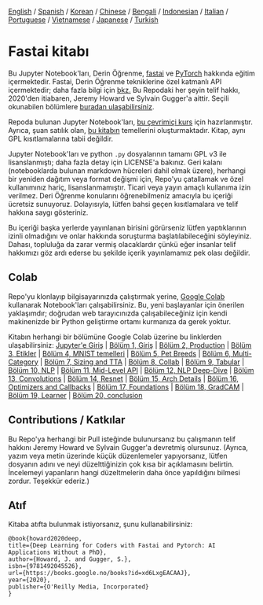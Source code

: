 [English](README.md) / [Spanish](README_es.md) / [Korean](README_ko.md) / [Chinese](README_zh.md) / [Bengali](README_bn.md) / [Indonesian](README_id.md) / [Italian](README_it.md) / [Portuguese](README_pt.md) / [Vietnamese](README_vn.md) / [Japanese](README_ja.md) / [Turkish](README_tr.md)
# Fastai kitabı

Bu Jupyter Notebook'ları, Derin Öğrenme, [fastai](https://docs.fast.ai/) ve [PyTorch](https://pytorch.org/) hakkında eğitim içermektedir. Fastai, Derin Öğrenme tekniklerine özel katmanlı API içermektedir; daha fazla bilgi için [bkz.](https://www.mdpi.com/2078-2489/11/2/108) Bu Repodaki her şeyin telif hakkı, 2020'den itiabaren, Jeremy Howard ve Sylvain Gugger'a aittir. Seçili okunabilen bölümlere [buradan ulaşabilirsiniz](https://fastai.github.io/fastbook2e/).

Repoda bulunan Jupyter Notebook'ları, [bu çevrimiçi kurs](https://course.fast.ai) için hazırlanmıştır. Ayrıca, şuan satılık olan, [bu kitabın](https://www.amazon.com/Deep-Learning-Coders-fastai-PyTorch/dp/1492045527) temellerini oluşturmaktadır.
Kitap, aynı GPL kısıtlamalarına tabii değildir.

Jupyter Notebook'ları ve python `.py` dosyalarının tamamı GPL v3 ile lisanslanmıştı; daha fazla detay için LICENSE'a bakınız. Geri kalanı (notebooklarda bulunan markdown hücreleri dahil olmak üzere), herhangi bir yeniden dağıtım veya format değişmi için, Repo'yu çatallamak ve özel kullanımınız hariç, lisanslanmamıştır. Ticari veya yayın amaçlı kullanıma izin verilmez. Deri Öğrenme konularını öğrenebilmeniz amacıyla bu içeriği ücretsiz sunuyoruz. Dolayısıyla, lütfen bahsi geçen kısıtlamalara ve telif hakkına saygı gösteriniz. 

Bu içeriği başka yerlerde yayınlanan birisini görürseniz lütfen yaptıklarının izinli olmadığını ve onlar hakkında soruşturma başlatılabileceğini söyleyiniz. Dahası, topluluğa da zarar vermiş olacaklardır çünkü eğer insanlar telif hakkımızı göz ardı ederse bu şekilde içerik yayınlamamız pek olası değildir.

## Colab

Repo'yu klonlayıp bilgisayarınızda çalıştırmak yerine, [Google Colab](https://research.google.com/colaboratory/) kullanarak Notebook'ları çalışabilirsiniz. Bu, yeni başlayanlar için önerilen yaklaşımdır; doğrudan web tarayıcınızda çalışabileceğiniz için kendi makinenizde bir Python geliştirme ortamı kurmanıza da gerek yoktur.

Kitabın herhangi bir bölümüne Google Colab üzerine bu linklerden ulaşabilirsiniz: [Jupyter'e Giriş](https://colab.research.google.com/github/fastai/fastbook/blob/master/app_jupyter.ipynb) | [Bölüm 1, Giriş](https://colab.research.google.com/github/fastai/fastbook/blob/master/01_intro.ipynb) | [Bölüm 2, Production](https://colab.research.google.com/github/fastai/fastbook/blob/master/02_production.ipynb) | [Bölüm 3, Etikler](https://colab.research.google.com/github/fastai/fastbook/blob/master/03_ethics.ipynb) | [Bölüm 4, MNIST temelleri](https://colab.research.google.com/github/fastai/fastbook/blob/master/04_mnist_basics.ipynb) | [Bölüm 5, Pet Breeds](https://colab.research.google.com/github/fastai/fastbook/blob/master/05_pet_breeds.ipynb) | [Bölüm 6, Multi-Category](https://colab.research.google.com/github/fastai/fastbook/blob/master/06_multicat.ipynb) | [Bölüm 7, Sizing and TTA](https://colab.research.google.com/github/fastai/fastbook/blob/master/07_sizing_and_tta.ipynb) | [Bölüm 8, Collab](https://colab.research.google.com/github/fastai/fastbook/blob/master/08_collab.ipynb) | [Bölüm 9, Tabular](https://colab.research.google.com/github/fastai/fastbook/blob/master/09_tabular.ipynb) | [Bölüm 10, NLP](https://colab.research.google.com/github/fastai/fastbook/blob/master/10_nlp.ipynb) | [Bölüm 11, Mid-Level API](https://colab.research.google.com/github/fastai/fastbook/blob/master/11_midlevel_data.ipynb) | [Bölüm 12, NLP Deep-Dive](https://colab.research.google.com/github/fastai/fastbook/blob/master/12_nlp_dive.ipynb) | [Bölüm 13, Convolutions](https://colab.research.google.com/github/fastai/fastbook/blob/master/13_convolutions.ipynb) | [Bölüm 14, Resnet](https://colab.research.google.com/github/fastai/fastbook/blob/master/14_resnet.ipynb) | [Bölüm 15, Arch Details](https://colab.research.google.com/github/fastai/fastbook/blob/master/15_arch_details.ipynb) | [Bölüm 16, Optimizers and Callbacks](https://colab.research.google.com/github/fastai/fastbook/blob/master/16_accel_sgd.ipynb) | [Bölüm 17, Foundations](https://colab.research.google.com/github/fastai/fastbook/blob/master/17_foundations.ipynb) | [Bölüm 18, GradCAM](https://colab.research.google.com/github/fastai/fastbook/blob/master/18_CAM.ipynb) | [Bölüm 19, Learner](https://colab.research.google.com/github/fastai/fastbook/blob/master/19_learner.ipynb) | [Bölüm 20, conclusion](https://colab.research.google.com/github/fastai/fastbook/blob/master/20_conclusion.ipynb)


## Contributions / Katkılar

Bu Repo'ya herhangi bir Pull isteğinde bulunursanız bu çalışmanın telif hakkını Jeremy Howard ve Sylvain Gugger'a devretmiş olursunuz. (Ayrıca, yazım veya metin üzerinde küçük düzenlemeler yapıyorsanız, lütfen dosyanın adını ve neyi düzelttiğinizin çok kısa bir açıklamasını belirtin. İncelemeyi yapanların hangi düzeltmelerin daha önce yapıldığını bilmesi zordur. Teşekkür ederiz.)

## Atıf

Kitaba atıfta bulunmak istiyorsanız, şunu kullanabilirsiniz:

```
@book{howard2020deep,
title={Deep Learning for Coders with Fastai and Pytorch: AI Applications Without a PhD},
author={Howard, J. and Gugger, S.},
isbn={9781492045526},
url={https://books.google.no/books?id=xd6LxgEACAAJ},
year={2020},
publisher={O'Reilly Media, Incorporated}
}
```

